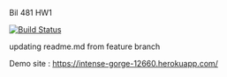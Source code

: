 Bil 481 HW1

[![Build Status](https://travis-ci.com/bozgenc/481_hw1.svg?branch=main)](https://travis-ci.com/bozgenc/481_hw1)

updating readme.md from feature branch

Demo site : https://intense-gorge-12660.herokuapp.com/